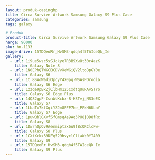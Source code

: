 ```yaml
---
layout: produk-casinghp
title: Circa Survive Artwork Samsung Galaxy S9 Plus Case
categories: samsung
tags: galaxy

# Produk
product-title: Circa Survive Artwork Samsung Galaxy S9 Plus Case
harga: 90000
sku: hn-1133
image-drive: 15TDQeoRr_HvSM3-qdqh4f5TAIceQk_Ie
gallery:
  - url: 1i9ue5wsc5sSJckye7R3B9Xw8t30r4azK
    title: Galaxy Note 8
  - url: 1N0EPhQTWGCBCDVvXeWGiQV2ltoBpGY0e
    title: Galaxy S6
  - url: 1t_8SWoWadiOpcyY4X0pq-WSAsPOrodia
    title: Galaxy S6 Edge
  - url: 1zzqe9pBxZjClbHm125CxdtqUuRAvSTYo
    title: Galaxy S6 Edge Plus
  - url: 14Q82gpF-CsnWsKcbx-8-HSTvj_NS3eEX
    title: Galaxy S7
  - url: 1LbaTx7kfXqiYZJm8PFP7he_PFkH6ULnY
    title: Galaxy S7 Edge
  - url: 1puwQblGXvf5fGmsqAe9Aq3PU8jOD8fRc
    title: Galaxy S8
  - url: 1DwrhOpOv9Aenmiptzx6u9fBcQKClcFw-
    title: Galaxy S8 Plus
  - url: 1CXtXckx39DFq529hvyclClLaWz0YT409
    title: Galaxy S9
  - url: 15TDQeoRr_HvSM3-qdqh4f5TAIceQk_Ie
    title: Galaxy S9 Plus
---
```

